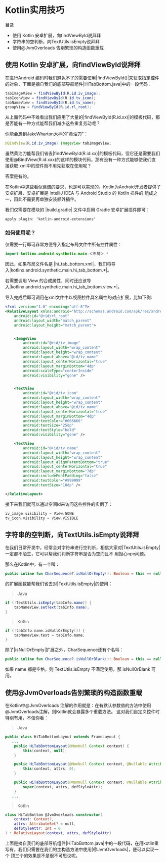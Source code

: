 # Kotlin实用技巧

目录

  * 使用 Kotlin 安卓扩展，向findViewById说拜拜
  * 字符串的空判断，向TextUtils.isEmpty说拜拜
  * 使用@JvmOverloads 告别繁琐的构造函数重载

## 使用 Kotlin 安卓扩展，向findViewById说拜拜

在进行Android 编码时我们避免不了的需要使用|findViewById()|来获取指定控件的对象，下面是摘自我们的底部导航组件|HiTabBottom.java|中的一段代码：

```java
tabImageView = findViewById(R.id.iv_image);
tabIconView = findViewById(R.id.tv_icon);
tabNameView = findViewById(R.id.tv_name);
groupView = findViewById(R.id.rl_root);
```

从上面代码中不难看出我们应用了大量的|findViewById(R.id.xx)|的模板代码，那是否能有一种方式能帮我们减少这些重复劳动呢？

你能会想到JakeWharton大神的"黄油刀"：

```java
@BindView(R.id.iv_image) ImageView tabImageView;
```

虽然黄油刀能帮我们省去|findViewById(R.id.xx)|的模板代码，但它还是需要我们使用@BindView(R.id.xxx)的这样的模块代码，那有没有一种方式能够使我们直
接获取 xml中的控件而不用先获取在使用呢？

答案是有的。

在Kotlin中这些看似离谱的要求，也是可以实现的，Kotlin为Android开发者提供了安卓扩展，安卓扩展是 IntelliJ IDEA 与 Android Studio 的 Kotlin 插件的
组成之一，因此不需要再单独安装额外插件。

我们仅需要在模块的 |build.gradle| 文件中启用 Gradle 安卓扩展插件即可：

```xml
apply plugin: 'kotlin-android-extensions'
```

### 如何使用呢？

仅需要一行即可非常方便导入指定布局文件中所有控件属性：

```kotlin
import kotlinx.android.synthetic.main.＜布局＞.*
```

因此，如果布局文件名是 |hi_tab_bottom.xml|，我们将导入|kotlinx.android.synthetic.main.hi_tab_bottom.*|。

若需要调用 View 的合成属性，同时还应该导入|kotlinx.android.synthetic.main.hi_tab_bottom.view.*|。

导入完成后即可调用在xml文件中以视图控件具名属性的对应扩展，比如下例:

```xml
<?xml version="1.0" encoding="utf-8"?>
<RelativeLayout xmlns:android="http://schemas.android.com/apk/res/android"
    android:id="@+id/rl_root"
    android:layout_width="match_parent"
    android:layout_height="match_parent">


    <ImageView
        android:id="@+id/iv_image"
        android:layout_width="wrap_content"
        android:layout_height="wrap_content"
        android:layout_above="@id/tv_name"
        android:layout_centerHorizontal="true"
        android:layout_marginBottom="4dp"
        android:scaleType="centerInside"
        android:visibility="gone" />


    <TextView
        android:id="@+id/tv_icon"
        android:layout_width="wrap_content"
        android:layout_height="wrap_content"
        android:layout_above="@id/tv_name"
        android:layout_centerHorizontal="true"
        android:layout_marginBottom="4dp"
        android:textColor="#666666"
        android:textSize="25dp"
        android:textStyle="bold"
        android:visibility="gone" />

    <TextView
        android:id="@+id/tv_name"
        android:layout_width="wrap_content"
        android:layout_height="wrap_content"
        android:layout_alignParentBottom="true"
        android:layout_centerHorizontal="true"
        android:layout_marginBottom="7dp"
        android:includeFontPadding="false"
        android:textColor="#999999"
        android:textSize="10dp" />

</RelativeLayout>
```

接下来我们就可以通过空间id来访问这些控件的实例了：

```kotlin
iv_image.visibility = View.GONE
tv_icon.visibility = View.VISIBLE
```

## 字符串的空判断，向TextUtils.isEmpty说拜拜

在我们日常开发中，经常会对字符串进行空判断，相信大家对|TextUtils.isEmpty|一定都不陌生，它可以帮我们判断字符串是否为空而且不
用担心npe问题。

那么在Kotlin中，有一个叫：

```kotlin
public inline fun CharSequence?.isNullOrEmpty(): Boolean = this == null || this.length == 0
```

的扩展函数能帮我们省去对|TextUtils.isEmpty|的使用：

> Java

```java
if (!TextUtils.isEmpty(tabInfo.name)) {
    tabNameView.setText(tabInfo.name);
}
```



> Kotlin

```kotlin
if (!tabInfo.name.isNullOrEmpty()) {
    tabNameView.text = tabInfo.name;
}
```

除了|isNullOrEmpty|扩展之外，CharSequence还有个名叫：

```kotlin
public inline fun CharSequence?.isNullOrBlank(): Boolean = this == null || this.isBlank()
```

如果 name 都是空格，则 TextUtils.isEmpty 不满足使用。那 isNullOrBlank 可用。

## 使用@JvmOverloads告别繁琐的构造函数重载

在Kotlin中@JvmOverloads 注解的作用就是：在有默认参数值的方法中使用@JvmOverloads注解，则Kotlin就会暴露多个重载方法。 这对我们自定义控件时特别有用，不信你看：

> Java

```java
public class HiTabBottomLayout extends FrameLayout {
   ...
    public HiTabBottomLayout(@NonNull Context context) {
        this(context, null);
    }

    public HiTabBottomLayout(@NonNull Context context, @Nullable AttributeSet attrs) {
        this(context, attrs, 0);
    }

    public HiTabBottomLayout(@NonNull Context context, @Nullable AttributeSet attrs, int defStyleAttr) {
        super(context, attrs, defStyleAttr);
    }
   ...
```

> Kotlin

```kotlin
class HiTabBottom @JvmOverloads constructor(
    context: Context?,
    attrs: AttributeSet? = null,
    defStyleAttr: Int = 0
) : RelativeLayout(context, attrs, defStyleAttr)
```

上面是摘自我们的底部导航组件|HiTabBottom.java|中的一段代码，在用kotlin重写有，我们只需要在我们的主构造方法中使用|@JvmOverloads|，便可以实现一个
顶三个的效果是不是很不可思议呢。